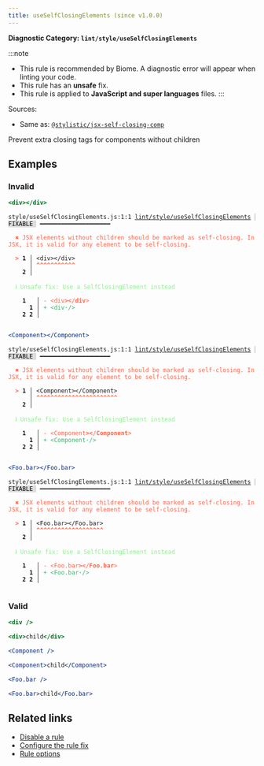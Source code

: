 ```yaml
---
title: useSelfClosingElements (since v1.0.0)
---
```


**Diagnostic Category: `lint/style/useSelfClosingElements`**

:::note
- This rule is recommended by Biome. A diagnostic error will appear when linting your code.
- This rule has an **unsafe** fix.
- This rule is applied to **JavaScript and super languages** files.
:::

Sources: 
- Same as: <a href="https://eslint.style/rules/default/jsx-self-closing-comp" target="_blank"><code>@stylistic/jsx-self-closing-comp</code></a>

Prevent extra closing tags for components without children

## Examples

### Invalid

```jsx
<div></div>
```

<pre class="language-text"><code class="language-text">style/useSelfClosingElements.js:1:1 <a href="https://biomejs.dev/linter/rules/use-self-closing-elements">lint/style/useSelfClosingElements</a> <span style="color: #000; background-color: #ddd;"> FIXABLE </span> ━━━━━━━━━━━━━━━━━━━━

<strong><span style="color: Tomato;">  </span></strong><strong><span style="color: Tomato;">✖</span></strong> <span style="color: Tomato;">JSX elements without children should be marked as self-closing. In JSX, it is valid for any element to be self-closing.</span>
  
<strong><span style="color: Tomato;">  </span></strong><strong><span style="color: Tomato;">&gt;</span></strong> <strong>1 │ </strong>&lt;div&gt;&lt;/div&gt;
   <strong>   │ </strong><strong><span style="color: Tomato;">^</span></strong><strong><span style="color: Tomato;">^</span></strong><strong><span style="color: Tomato;">^</span></strong><strong><span style="color: Tomato;">^</span></strong><strong><span style="color: Tomato;">^</span></strong><strong><span style="color: Tomato;">^</span></strong><strong><span style="color: Tomato;">^</span></strong><strong><span style="color: Tomato;">^</span></strong><strong><span style="color: Tomato;">^</span></strong><strong><span style="color: Tomato;">^</span></strong><strong><span style="color: Tomato;">^</span></strong>
    <strong>2 │ </strong>
  
<strong><span style="color: lightgreen;">  </span></strong><strong><span style="color: lightgreen;">ℹ</span></strong> <span style="color: lightgreen;">Unsafe fix</span><span style="color: lightgreen;">: </span><span style="color: lightgreen;">Use a SelfClosingElement instead</span>
  
    <strong>1</strong>  <strong> │ </strong><span style="color: Tomato;">-</span> <span style="color: Tomato;">&lt;</span><span style="color: Tomato;">d</span><span style="color: Tomato;">i</span><span style="color: Tomato;">v</span><span style="color: Tomato;"><strong>&gt;</strong></span><span style="color: Tomato;"><strong>&lt;</strong></span><span style="color: Tomato;">/</span><span style="color: Tomato;"><strong>d</strong></span><span style="color: Tomato;"><strong>i</strong></span><span style="color: Tomato;"><strong>v</strong></span><span style="color: Tomato;">&gt;</span>
      <strong>1</strong><strong> │ </strong><span style="color: MediumSeaGreen;">+</span> <span style="color: MediumSeaGreen;">&lt;</span><span style="color: MediumSeaGreen;">d</span><span style="color: MediumSeaGreen;">i</span><span style="color: MediumSeaGreen;">v</span><span style="color: MediumSeaGreen;"><span style="opacity: 0.8;"><strong>·</strong></span></span><span style="color: MediumSeaGreen;">/</span><span style="color: MediumSeaGreen;">&gt;</span>
    <strong>2</strong> <strong>2</strong><strong> │ </strong>  
  
</code></pre>

```jsx
<Component></Component>
```

<pre class="language-text"><code class="language-text">style/useSelfClosingElements.js:1:1 <a href="https://biomejs.dev/linter/rules/use-self-closing-elements">lint/style/useSelfClosingElements</a> <span style="color: #000; background-color: #ddd;"> FIXABLE </span> ━━━━━━━━━━━━━━━━━━━━

<strong><span style="color: Tomato;">  </span></strong><strong><span style="color: Tomato;">✖</span></strong> <span style="color: Tomato;">JSX elements without children should be marked as self-closing. In JSX, it is valid for any element to be self-closing.</span>
  
<strong><span style="color: Tomato;">  </span></strong><strong><span style="color: Tomato;">&gt;</span></strong> <strong>1 │ </strong>&lt;Component&gt;&lt;/Component&gt;
   <strong>   │ </strong><strong><span style="color: Tomato;">^</span></strong><strong><span style="color: Tomato;">^</span></strong><strong><span style="color: Tomato;">^</span></strong><strong><span style="color: Tomato;">^</span></strong><strong><span style="color: Tomato;">^</span></strong><strong><span style="color: Tomato;">^</span></strong><strong><span style="color: Tomato;">^</span></strong><strong><span style="color: Tomato;">^</span></strong><strong><span style="color: Tomato;">^</span></strong><strong><span style="color: Tomato;">^</span></strong><strong><span style="color: Tomato;">^</span></strong><strong><span style="color: Tomato;">^</span></strong><strong><span style="color: Tomato;">^</span></strong><strong><span style="color: Tomato;">^</span></strong><strong><span style="color: Tomato;">^</span></strong><strong><span style="color: Tomato;">^</span></strong><strong><span style="color: Tomato;">^</span></strong><strong><span style="color: Tomato;">^</span></strong><strong><span style="color: Tomato;">^</span></strong><strong><span style="color: Tomato;">^</span></strong><strong><span style="color: Tomato;">^</span></strong><strong><span style="color: Tomato;">^</span></strong><strong><span style="color: Tomato;">^</span></strong>
    <strong>2 │ </strong>
  
<strong><span style="color: lightgreen;">  </span></strong><strong><span style="color: lightgreen;">ℹ</span></strong> <span style="color: lightgreen;">Unsafe fix</span><span style="color: lightgreen;">: </span><span style="color: lightgreen;">Use a SelfClosingElement instead</span>
  
    <strong>1</strong>  <strong> │ </strong><span style="color: Tomato;">-</span> <span style="color: Tomato;">&lt;</span><span style="color: Tomato;">C</span><span style="color: Tomato;">o</span><span style="color: Tomato;">m</span><span style="color: Tomato;">p</span><span style="color: Tomato;">o</span><span style="color: Tomato;">n</span><span style="color: Tomato;">e</span><span style="color: Tomato;">n</span><span style="color: Tomato;">t</span><span style="color: Tomato;"><strong>&gt;</strong></span><span style="color: Tomato;"><strong>&lt;</strong></span><span style="color: Tomato;">/</span><span style="color: Tomato;"><strong>C</strong></span><span style="color: Tomato;"><strong>o</strong></span><span style="color: Tomato;"><strong>m</strong></span><span style="color: Tomato;"><strong>p</strong></span><span style="color: Tomato;"><strong>o</strong></span><span style="color: Tomato;"><strong>n</strong></span><span style="color: Tomato;"><strong>e</strong></span><span style="color: Tomato;"><strong>n</strong></span><span style="color: Tomato;"><strong>t</strong></span><span style="color: Tomato;">&gt;</span>
      <strong>1</strong><strong> │ </strong><span style="color: MediumSeaGreen;">+</span> <span style="color: MediumSeaGreen;">&lt;</span><span style="color: MediumSeaGreen;">C</span><span style="color: MediumSeaGreen;">o</span><span style="color: MediumSeaGreen;">m</span><span style="color: MediumSeaGreen;">p</span><span style="color: MediumSeaGreen;">o</span><span style="color: MediumSeaGreen;">n</span><span style="color: MediumSeaGreen;">e</span><span style="color: MediumSeaGreen;">n</span><span style="color: MediumSeaGreen;">t</span><span style="color: MediumSeaGreen;"><span style="opacity: 0.8;"><strong>·</strong></span></span><span style="color: MediumSeaGreen;">/</span><span style="color: MediumSeaGreen;">&gt;</span>
    <strong>2</strong> <strong>2</strong><strong> │ </strong>  
  
</code></pre>

```jsx
<Foo.bar></Foo.bar>
```

<pre class="language-text"><code class="language-text">style/useSelfClosingElements.js:1:1 <a href="https://biomejs.dev/linter/rules/use-self-closing-elements">lint/style/useSelfClosingElements</a> <span style="color: #000; background-color: #ddd;"> FIXABLE </span> ━━━━━━━━━━━━━━━━━━━━

<strong><span style="color: Tomato;">  </span></strong><strong><span style="color: Tomato;">✖</span></strong> <span style="color: Tomato;">JSX elements without children should be marked as self-closing. In JSX, it is valid for any element to be self-closing.</span>
  
<strong><span style="color: Tomato;">  </span></strong><strong><span style="color: Tomato;">&gt;</span></strong> <strong>1 │ </strong>&lt;Foo.bar&gt;&lt;/Foo.bar&gt;
   <strong>   │ </strong><strong><span style="color: Tomato;">^</span></strong><strong><span style="color: Tomato;">^</span></strong><strong><span style="color: Tomato;">^</span></strong><strong><span style="color: Tomato;">^</span></strong><strong><span style="color: Tomato;">^</span></strong><strong><span style="color: Tomato;">^</span></strong><strong><span style="color: Tomato;">^</span></strong><strong><span style="color: Tomato;">^</span></strong><strong><span style="color: Tomato;">^</span></strong><strong><span style="color: Tomato;">^</span></strong><strong><span style="color: Tomato;">^</span></strong><strong><span style="color: Tomato;">^</span></strong><strong><span style="color: Tomato;">^</span></strong><strong><span style="color: Tomato;">^</span></strong><strong><span style="color: Tomato;">^</span></strong><strong><span style="color: Tomato;">^</span></strong><strong><span style="color: Tomato;">^</span></strong><strong><span style="color: Tomato;">^</span></strong><strong><span style="color: Tomato;">^</span></strong>
    <strong>2 │ </strong>
  
<strong><span style="color: lightgreen;">  </span></strong><strong><span style="color: lightgreen;">ℹ</span></strong> <span style="color: lightgreen;">Unsafe fix</span><span style="color: lightgreen;">: </span><span style="color: lightgreen;">Use a SelfClosingElement instead</span>
  
    <strong>1</strong>  <strong> │ </strong><span style="color: Tomato;">-</span> <span style="color: Tomato;">&lt;</span><span style="color: Tomato;">F</span><span style="color: Tomato;">o</span><span style="color: Tomato;">o</span><span style="color: Tomato;">.</span><span style="color: Tomato;">b</span><span style="color: Tomato;">a</span><span style="color: Tomato;">r</span><span style="color: Tomato;"><strong>&gt;</strong></span><span style="color: Tomato;"><strong>&lt;</strong></span><span style="color: Tomato;">/</span><span style="color: Tomato;"><strong>F</strong></span><span style="color: Tomato;"><strong>o</strong></span><span style="color: Tomato;"><strong>o</strong></span><span style="color: Tomato;"><strong>.</strong></span><span style="color: Tomato;"><strong>b</strong></span><span style="color: Tomato;"><strong>a</strong></span><span style="color: Tomato;"><strong>r</strong></span><span style="color: Tomato;">&gt;</span>
      <strong>1</strong><strong> │ </strong><span style="color: MediumSeaGreen;">+</span> <span style="color: MediumSeaGreen;">&lt;</span><span style="color: MediumSeaGreen;">F</span><span style="color: MediumSeaGreen;">o</span><span style="color: MediumSeaGreen;">o</span><span style="color: MediumSeaGreen;">.</span><span style="color: MediumSeaGreen;">b</span><span style="color: MediumSeaGreen;">a</span><span style="color: MediumSeaGreen;">r</span><span style="color: MediumSeaGreen;"><span style="opacity: 0.8;"><strong>·</strong></span></span><span style="color: MediumSeaGreen;">/</span><span style="color: MediumSeaGreen;">&gt;</span>
    <strong>2</strong> <strong>2</strong><strong> │ </strong>  
  
</code></pre>

### Valid

```jsx
<div />
```

```jsx
<div>child</div>
```

```jsx
<Component />
```

```jsx
<Component>child</Component>
```

```jsx
<Foo.bar />
```

```jsx
<Foo.bar>child</Foo.bar>
```

## Related links

- [Disable a rule](/linter/#disable-a-lint-rule)
- [Configure the rule fix](/linter#configure-the-rule-fix)
- [Rule options](/linter/#rule-options)

